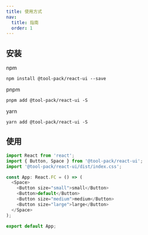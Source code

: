 ```yaml
---
title: 使用方式
nav:
  title: 指南
  order: 1
---
```


## 安装

npm

```shell
npm install @tool-pack/react-ui --save
```

pnpm

```shell
pnpm add @tool-pack/react-ui -S
```

yarn

```shell
yarn add @tool-pack/react-ui -S
```

## 使用

```typescript jsx
import React from 'react';
import { Button, Space } from '@tool-pack/react-ui';
import '@tool-pack/react-ui/dist/index.css';

const App: React.FC = () => (
  <Space>
    <Button size="small">small</Button>
    <Button>default</Button>
    <Button size="medium">medium</Button>
    <Button size="large">large</Button>
  </Space>
);

export default App;
```
